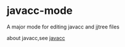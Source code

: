 # javacc-mode
A major mode for editing javacc and jjtree files

about javacc,see [javacc](https://javacc.java.net/)
